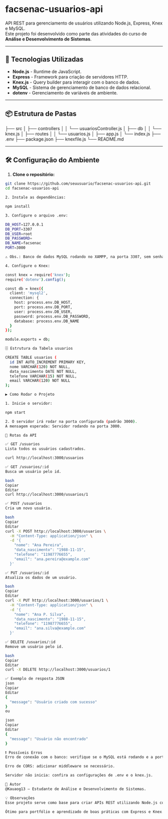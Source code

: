 # facsenac-usuarios-api

API REST para gerenciamento de usuários utilizando Node.js, Express, Knex e MySQL.  
Este projeto foi desenvolvido como parte das atividades do curso de **Análise e Desenvolvimento de Sistemas**.

---

## 🚀 Tecnologias Utilizadas

- **Node.js** - Runtime de JavaScript.
- **Express** - Framework para criação de servidores HTTP.
- **Knex.js** - Query builder para interagir com o banco de dados.
- **MySQL** - Sistema de gerenciamento de banco de dados relacional.
- **dotenv** - Gerenciamento de variáveis de ambiente.

---

## 📦 Estrutura de Pastas

├── src
│ ├── controllers
│ │ └── usuariosController.js
│ ├── db
│ │ └── knex.js
│ ├── routes
│ │ └── usuarios.js
│ ├── app.js
│ └── index.js
├── .env
├── package.json
├── knexfile.js
└── README.md


---

## 🛠️ Configuração do Ambiente

1. **Clone o repositório:**

```bash
git clone https://github.com/seuusuario/facsenac-usuarios-api.git
cd facsenac-usuarios-api

2. Instale as dependências:

npm install

3. Configure o arquivo .env:

DB_HOST=127.0.0.1
DB_PORT=3307
DB_USER=root
DB_PASSWORD=
DB_NAME=facsenac
PORT=3000

⚠️ Obs.: Banco de dados MySQL rodando no XAMPP, na porta 3307, sem senha.

4. Configure o Knex:

const knex = require('knex');
require('dotenv').config();

const db = knex({
  client: 'mysql2',
  connection: {
    host: process.env.DB_HOST,
    port: process.env.DB_PORT,
    user: process.env.DB_USER,
    password: process.env.DB_PASSWORD,
    database: process.env.DB_NAME
  }
});

module.exports = db;

🗄️ Estrutura da Tabela usuarios

CREATE TABLE usuarios (
  id INT AUTO_INCREMENT PRIMARY KEY,
  nome VARCHAR(120) NOT NULL,
  data_nascimento DATE NOT NULL,
  telefone VARCHAR(15) NOT NULL,
  email VARCHAR(120) NOT NULL
);

▶️ Como Rodar o Projeto

1. Inicie o servidor:

npm start

2. O servidor irá rodar na porta configurada (padrão 3000).
A mensagem esperada: Servidor rodando na porta 3000.

🔗 Rotas da API

✅ GET /usuarios
Lista todos os usuários cadastrados.

curl http://localhost:3000/usuarios

✅ GET /usuarios/:id
Busca um usuário pelo id.

bash
Copiar
Editar
curl http://localhost:3000/usuarios/1

✅ POST /usuarios
Cria um novo usuário.

bash
Copiar
Editar
curl -X POST http://localhost:3000/usuarios \
  -H "Content-Type: application/json" \
  -d '{
    "nome": "Ana Pereira",
    "data_nascimento": "1988-11-15",
    "telefone": "11987776655",
    "email": "ana.pereira@example.com"
  }'

✅ PUT /usuarios/:id
Atualiza os dados de um usuário.

bash
Copiar
Editar
curl -X PUT http://localhost:3000/usuarios/1 \
  -H "Content-Type: application/json" \
  -d '{
    "nome": "Ana P. Silva",
    "data_nascimento": "1988-11-15",
    "telefone": "11987776655",
    "email": "ana.silva@example.com"
  }'

✅ DELETE /usuarios/:id
Remove um usuário pelo id.

bash
Copiar
Editar
curl -X DELETE http://localhost:3000/usuarios/1

✅ Exemplo de resposta JSON
json
Copiar
Editar
{
  "message": "Usuário criado com sucesso"
}
ou

json
Copiar
Editar
{
  "message": "Usuário não encontrado"
}

❗ Possíveis Erros
Erro de conexão com o banco: verifique se o MySQL está rodando e a porta correta (3307).

Erro de CORS: adicionar middleware se necessário.

Servidor não inicia: confira as configurações de .env e o knex.js.

📝 Autor
@Kauaog13 — Estudante de Análise e Desenvolvimento de Sistemas.

💡 Observações
Esse projeto serve como base para criar APIs REST utilizando Node.js com integração ao MySQL.

Ótimo para portfólio e aprendizado de boas práticas com Express e Knex.
